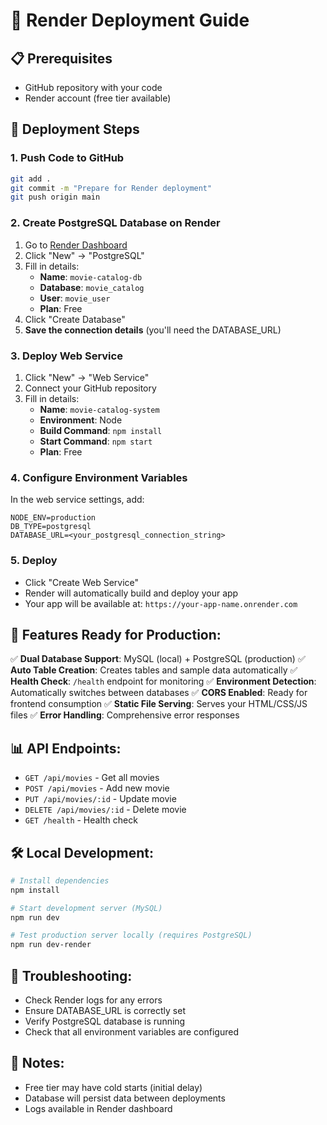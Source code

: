 # 🚀 Render Deployment Guide

## 📋 Prerequisites
- GitHub repository with your code
- Render account (free tier available)

## 🔧 Deployment Steps

### 1. **Push Code to GitHub**
```bash
git add .
git commit -m "Prepare for Render deployment"
git push origin main
```

### 2. **Create PostgreSQL Database on Render**
1. Go to [Render Dashboard](https://dashboard.render.com)
2. Click "New" → "PostgreSQL"
3. Fill in details:
   - **Name**: `movie-catalog-db`
   - **Database**: `movie_catalog`
   - **User**: `movie_user` 
   - **Plan**: Free
4. Click "Create Database"
5. **Save the connection details** (you'll need the DATABASE_URL)

### 3. **Deploy Web Service**
1. Click "New" → "Web Service"
2. Connect your GitHub repository
3. Fill in details:
   - **Name**: `movie-catalog-system`
   - **Environment**: Node
   - **Build Command**: `npm install`
   - **Start Command**: `npm start`
   - **Plan**: Free

### 4. **Configure Environment Variables**
In the web service settings, add:
```
NODE_ENV=production
DB_TYPE=postgresql
DATABASE_URL=<your_postgresql_connection_string>
```

### 5. **Deploy**
- Click "Create Web Service"
- Render will automatically build and deploy your app
- Your app will be available at: `https://your-app-name.onrender.com`

## 🔗 **Features Ready for Production:**
✅ **Dual Database Support**: MySQL (local) + PostgreSQL (production)
✅ **Auto Table Creation**: Creates tables and sample data automatically
✅ **Health Check**: `/health` endpoint for monitoring
✅ **Environment Detection**: Automatically switches between databases
✅ **CORS Enabled**: Ready for frontend consumption
✅ **Static File Serving**: Serves your HTML/CSS/JS files
✅ **Error Handling**: Comprehensive error responses

## 📊 **API Endpoints:**
- `GET /api/movies` - Get all movies
- `POST /api/movies` - Add new movie  
- `PUT /api/movies/:id` - Update movie
- `DELETE /api/movies/:id` - Delete movie
- `GET /health` - Health check

## 🛠 **Local Development:**
```bash
# Install dependencies
npm install

# Start development server (MySQL)
npm run dev

# Test production server locally (requires PostgreSQL)
npm run dev-render
```

## 🐛 **Troubleshooting:**
- Check Render logs for any errors
- Ensure DATABASE_URL is correctly set
- Verify PostgreSQL database is running
- Check that all environment variables are configured

## 📝 **Notes:**
- Free tier may have cold starts (initial delay)
- Database will persist data between deployments
- Logs available in Render dashboard
